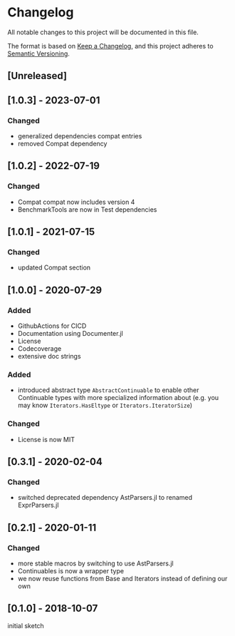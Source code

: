 # Changelog
All notable changes to this project will be documented in this file.

The format is based on [Keep a Changelog](https://keepachangelog.com/en/1.0.0/),
and this project adheres to [Semantic Versioning](https://semver.org/spec/v2.0.0.html).


## [Unreleased]

## [1.0.3] - 2023-07-01
### Changed
- generalized dependencies compat entries
- removed Compat dependency

## [1.0.2] - 2022-07-19
### Changed
- Compat compat now includes version 4
- BenchmarkTools are now in Test dependencies

## [1.0.1] - 2021-07-15
### Changed
- updated Compat section

## [1.0.0] - 2020-07-29
### Added
- GithubActions for CICD
- Documentation using Documenter.jl
- License
- Codecoverage
- extensive doc strings

### Added
- introduced abstract type `AbstractContinuable` to enable other Continuable types with more specialized information about (e.g. you may know `Iterators.HasEltype` or `Iterators.IteratorSize`)

### Changed
- License is now MIT

## [0.3.1] - 2020-02-04
### Changed
- switched deprecated dependency AstParsers.jl to renamed ExprParsers.jl

## [0.2.1] - 2020-01-11
### Changed
- more stable macros by switching to use AstParsers.jl
- Continuables is now a wrapper type
- we now reuse functions from Base and Iterators instead of defining our own

## [0.1.0] - 2018-10-07
initial sketch
